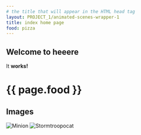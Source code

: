 ```yaml
---
# the title that will appear in the HTML head tag
layout: PROJECT_1/animated-scenes-wrapper-1
title: index home page
food: pizza
---
```


## Welcome to heeere

<div class="bacon" markdown="1">
  
It **works!**
  
</div>

<h1>{{ page.food }}</h1>



## Images

![Minion](https://phillycheese007.github.io/webdesign-portfolio/assets/images/SVG/landscape-5.svg)
![Stormtroopocat](https://octodex.github.com/images/stormtroopocat.jpg "The Stormtroopocat")



